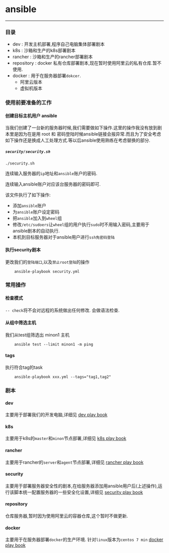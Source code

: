 # ansible

----

### 目录

* dev : 开发主机部署,程序自己电脑集体部署剧本
* k8s : 沙箱和生产的k8s部署剧本
* rancher : 沙箱和生产的rancher部署剧本
* repository : docker 私有仓库部署剧本,现在暂时使用阿里云的私有仓库.暂不使用.
* docker : 用于在服务器部署`dokcer`.
	* 阿里云版本
	* 虚拟机版本

### 使用前要准备的工作

#### 创建目标主机用户 ansible

当我们创建了一台新的服务器时候,我们需要做如下操作.这里的操作我没有放到剧本里是因为在是用 root 和 密码登陆时候ansible链接会报异常.而且为了安全考虑如下操作还是换成人工处理方式.等以后ansible使用熟练在考虑替换的部分.

##### `security/security.sh`

`./security.sh`

连续输入服务器的`ip`地址和`ansible`账户的密码.

连续输入ansible账户对应该台服务器的密码即可.

该文件执行了如下操作:

* 添加`ansible`账户
* 为`ansible`账户设定密码
* 把`ansible`加入到`wheel`组
* 修改`/etc/sudoers`让`wheel`组的用户执行`sudo`时不用输入密码,主要用于ansible剧本的自动执行.
* 本机到目标服务器对于ansible用户进行`ssh免密码登陆`

#### 执行security剧本

更改我们的`登陆端口`,以及`禁止root登陆`的操作

		ansible-playbook security.yml

### 常用操作

#### 检查模式

`-- check`将不会对远程的系统做出任何修改. 会做语法检查.

#### 从组中筛选主机

我们从test组筛选出 minon1 主机

		ansible test --limit minon1 -m ping
		
#### tags

执行符合tag的task

		ansible-playbook xxx.yml --tags="tag1,tag2"

### 剧本

#### dev

主要用于部署我们的开发电脑,详细见 [dev play book](./dev "dev play book")

#### k8s

主要用于k8s的`master`和`minon`节点部署,详细见 [k8s play book](./k8s "k8s play book")

#### rancher

主要用于rancher的`server`和`agent`节点部署,详细见 [rancher play book](./rancher "rancher play book")

#### security

主要用于部署服务器安全性的剧本,在给服务器添加用ansible用户后(上述操作),运行该脚本统一配置服务器的一些安全化设置,详细见 [security play book](./security "security play book")

#### repository

仓库服务器,暂时因为使用阿里云的容器仓库,这个暂时不做更新.

#### docker

主要用于在服务器部署`docker`的生产环境. 针对`linux`版本为`centos 7 min` [docker play book](./docker "docker play book")
## 
